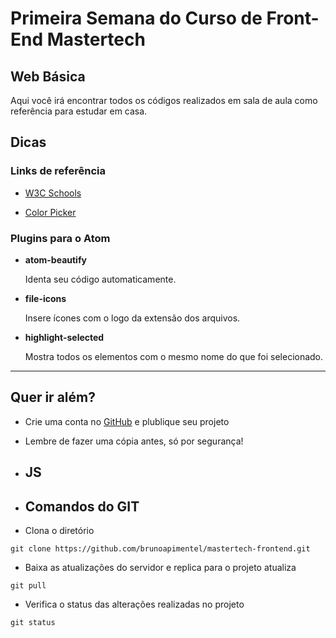 # Primeira Semana do Curso de Front-End Mastertech

## Web Básica

Aqui você irá encontrar todos os códigos realizados em sala de aula como referência para estudar em casa.

## Dicas

### Links de referência

* [W3C Schools](https://www.w3schools.com/)

* [Color Picker](https://www.google.com.br/search?q=color+picker)

### Plugins para o Atom

* **atom-beautify**

  Identa seu código automaticamente.

* **file-icons**

  Insere ícones com o logo da extensão dos arquivos.

* **highlight-selected**

  Mostra todos os elementos com o mesmo nome do que foi selecionado.

---

## Quer ir além?

* Crie uma conta no [GitHub](https://github.com/) e plublique seu projeto

* Lembre de fazer uma cópia antes, só por segurança!

* ## JS
* ## Comandos do GIT
* Clona o diretório

`git clone https://github.com/brunoapimentel/mastertech-frontend.git`

* Baixa as atualizações do servidor e replica para o projeto atualiza

`git pull`

* Verifica o status das alterações realizadas no projeto

`git status`

